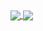 <a href="https://github.com/anuraghazra/github-readme-stats">
	<img align="center" src="(https://github-readme-stats.vercel.app/api?username=allstergamer&show_icons=true&theme=radical))](https://github.com/anuraghazra/github-readme-stats">
</a>
<a href="https://github.com/anuraghazra/convoychat">
	<img align="center" src="https://github-readme-stats.vercel.app/api/top-langs/?username=allstergamer&layout=compact)](https://github.com/anuraghazra/github-readme-stats">
</a>



